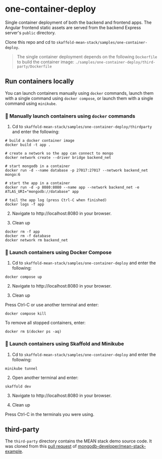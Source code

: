 # one-container-deploy

Single container deployment of both the backend and frontend apps. The Angular
frontend static assets are served from the backend Express server's `public`
directory.

Clone this repo and cd to `skaffold-mean-stack/samples/one-container-deploy`.

> The single container deployment depends on the following `Dockerfile` to build
the container image:
> `./samples/one-container-deploy/third-party/Dockerfile`

## Run containers locally

You can launch containers manually using `docker` commands, launch them with a
single command using `docker compose`, or launch them with a single command
using `minikube`.

### 🚀 Manually launch containers using `docker` commands

1. Cd to `skaffold-mean-stack/samples/one-container-deploy/thirdparty` and
enter the following:

```text
# build a docker container image
docker build -t app .

# create a network so the app can connect to mongo
docker network create --driver bridge backend_net

# start mongodb in a container
docker run -d --name database -p 27017:27017 --network backend_net mongo:6

# start the app in a container
docker run -d -p 8080:8080 --name app --network backend_net -e ATLAS_URI="mongodb://database" app

# tail the app log (press Ctrl-C when finished)
docker logs -f app
```

2. Navigate to http://localhost:8080 in your browser.

3. Clean up

```text
docker rm -f app
docker rm -f database
docker network rm backend_net
```

### 🚀 Launch containers using Docker Compose

1. Cd to `skaffold-mean-stack/samples/one-container-deploy` and enter the
following:

```text
docker compose up
```

2. Navigate to http://localhost:8080 in your browser.

3. Clean up

Press Ctrl-C or use another terminal and enter:

```text
docker compose kill
```

To remove all stopped containers, enter:

```text
docker rm $(docker ps -aq)
```

### 🚀 Launch containers using Skaffold and Minikube

1. Cd to `skaffold-mean-stack/samples/one-container-deploy` and enter the
   following:

```text
minikube tunnel
```

2. Open another terminal and enter:

```text
skaffold dev
```

3. Navigate to http://localhost:8080 in your browser.

4. Clean up

Press Ctrl-C in the terminals you were using.

## third-party

The `third-party` directory contains the MEAN stack demo source code. It was
cloned from this
[pull request](https://github.com/mongodb-developer/mean-stack-example/pull/2)
of
[mongodb-developer/mean-stack-example](https://github.com/mongodb-developer/mean-stack-example/pull/2).

